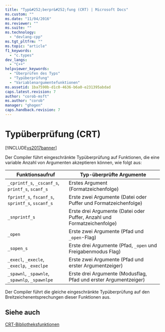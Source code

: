 ```yaml
---
title: "Typ&#252;berpr&#252;fung (CRT) | Microsoft Docs"
ms.custom: ""
ms.date: "11/04/2016"
ms.reviewer: ""
ms.suite: ""
ms.technology: 
  - "devlang-cpp"
ms.tgt_pltfrm: ""
ms.topic: "article"
f1_keywords: 
  - "c.types"
dev_langs: 
  - "C++"
helpviewer_keywords: 
  - "Überprüfen des Typs"
  - "Typüberprüfung"
  - "Variablenargumentefunktionen"
ms.assetid: 1ba7590b-d1c0-4636-b6a0-e231395abdad
caps.latest.revision: 7
author: "corob-msft"
ms.author: "corob"
manager: "ghogen"
caps.handback.revision: 7
---
```

# Typ&#252;berpr&#252;fung (CRT)
[!INCLUDE[vs2017banner](../assembler/inline/includes/vs2017banner.md)]

Der Compiler führt eingeschränkte Typüberprüfung auf Funktionen, die eine variable Anzahl von Argumenten akzeptieren können, wie folgt aus:  
  
|Funktionsaufruf|Typ\-überprüfte Argumente|  
|---------------------|-------------------------------|  
|`_cprintf_s`, `_cscanf_s`, `printf_s`, `scanf_s`|Erstes Argument \(Formatzeichenfolge\)|  
|`fprintf_s`, `fscanf_s`, `sprintf_s`, `sscanf_s`|Erste zwei Argumente \(Datei oder Puffer und Formatzeichenfolge\)|  
|`_snprintf_s`|Erste drei Argumente \(Datei oder Puffer, Anzahl und Formatzeichenfolge\)|  
|`_open`|Erste zwei Argumente \(Pfad und `_open`\-Flag\)|  
|`_sopen_s`|Erste drei Argumente \(Pfad, `_open` und Freigabenmodus Flag\)|  
|`_execl`, `_execle`, `_execlp`, `_execlpe`|Erste zwei Argumente \(Pfad und erster Argumentzeiger\)|  
|`_spawnl`, `_spawnle`, `_spawnlp`, `_spawnlpe`|Erste drei Argumente \(Modusflag, Pfad und erster Argumentzeiger\)|  
  
 Der Compiler führt die gleiche eingeschränkte Typüberprüfung auf den Breitzeichenentsprechungen dieser Funktionen aus.  
  
## Siehe auch  
 [CRT\-Bibliotheksfunktionen](../c-runtime-library/crt-library-features.md)